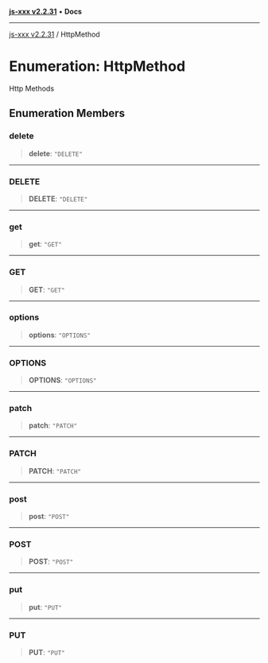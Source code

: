 [**js-xxx v2.2.31**](../README.md) • **Docs**

***

[js-xxx v2.2.31](../README.md) / HttpMethod

# Enumeration: HttpMethod

Http Methods

## Enumeration Members

### delete

> **delete**: `"DELETE"`

***

### DELETE

> **DELETE**: `"DELETE"`

***

### get

> **get**: `"GET"`

***

### GET

> **GET**: `"GET"`

***

### options

> **options**: `"OPTIONS"`

***

### OPTIONS

> **OPTIONS**: `"OPTIONS"`

***

### patch

> **patch**: `"PATCH"`

***

### PATCH

> **PATCH**: `"PATCH"`

***

### post

> **post**: `"POST"`

***

### POST

> **POST**: `"POST"`

***

### put

> **put**: `"PUT"`

***

### PUT

> **PUT**: `"PUT"`
